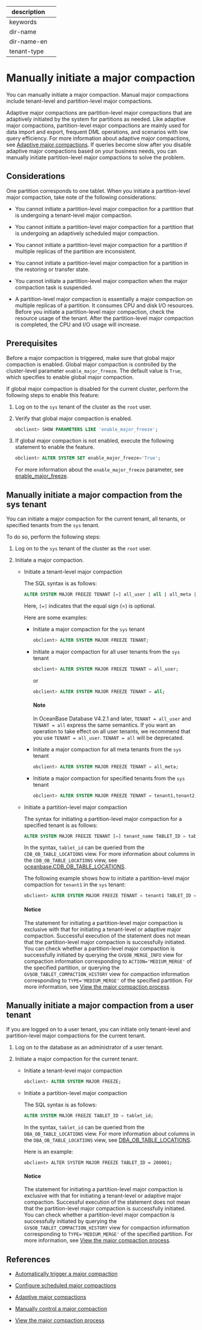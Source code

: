 |description||
|---|---|
|keywords||
|dir-name||
|dir-name-en||
|tenant-type||

# Manually initiate a major compaction

You can manually initiate a major compaction. Manual major compactions include tenant-level and partition-level major compactions.

Adaptive major compactions are partition-level major compactions that are adaptively initiated by the system for partitions as needed. Like adaptive major compactions, partition-level major compactions are mainly used for data import and export, frequent DML operations, and scenarios with low query efficiency. For more information about adaptive major compactions, see [Adaptive major compactions](320.adaptive-compavtion.md). If queries become slow after you disable adaptive major compactions based on your business needs, you can manually initiate partition-level major compactions to solve the problem.

## Considerations

One partition corresponds to one tablet. When you initiate a partition-level major compaction, take note of the following considerations:

* You cannot initiate a partition-level major compaction for a partition that is undergoing a tenant-level major compaction.

* You cannot initiate a partition-level major compaction for a partition that is undergoing an adaptively scheduled major compaction.

* You cannot initiate a partition-level major compaction for a partition if multiple replicas of the partition are inconsistent.

* You cannot initiate a partition-level major compaction for a partition in the restoring or transfer state.

* You cannot initiate a partition-level major compaction when the major compaction task is suspended.

* A partition-level major compaction is essentially a major compaction on multiple replicas of a partition. It consumes CPU and disk I/O resources. Before you initiate a partition-level major compaction, check the resource usage of the tenant. After the partition-level major compaction is completed, the CPU and I/O usage will increase.

## Prerequisites

Before a major compaction is triggered, make sure that global major compaction is enabled. Global major compaction is controlled by the cluster-level parameter `enable_major_freeze`. The default value is `True`, which specifies to enable global major compaction.

If global major compaction is disabled for the current cluster, perform the following steps to enable this feature:

1. Log on to the `sys` tenant of the cluster as the `root` user.

2. Verify that global major compaction is enabled.

   ```sql
   obclient> SHOW PARAMETERS LIKE 'enable_major_freeze';
   ```

3. If global major compaction is not enabled, execute the following statement to enable the feature.

   ```sql
   obclient> ALTER SYSTEM SET enable_major_freeze='True';
   ```

   For more information about the `enable_major_freeze` parameter, see [enable_major_freeze](../../../800.configuration-items-and-system-variables/100.system-configuration-items/300.cluster-level-configuration-items/7200.enable_major_freeze.md).

## Manually initiate a major compaction from the sys tenant

You can initiate a major compaction for the current tenant, all tenants, or specified tenants from the `sys` tenant.

To do so, perform the following steps:

1. Log on to the `sys` tenant of the cluster as the `root` user.

2. Initiate a major compaction.

   * Initiate a tenant-level major compaction

      The SQL syntax is as follows:

      ```sql
      ALTER SYSTEM MAJOR FREEZE TENANT [=] all_user | all | all_meta | tenant_name [, tenant_name ...];
      ```

      Here, `[=]` indicates that the equal sign (=) is optional.

      Here are some examples:

      * Initiate a major compaction for the `sys` tenant

         ```sql
         obclient> ALTER SYSTEM MAJOR FREEZE TENANT;
         ```

      * Initiate a major compaction for all user tenants from the `sys` tenant

         ```sql
         obclient> ALTER SYSTEM MAJOR FREEZE TENANT = all_user;
         ```

         or

         ```sql
         obclient> ALTER SYSTEM MAJOR FREEZE TENANT = all;
         ```

        <main id="notice" type='explain'>
        <h4>Note</h4>
        <p>In OceanBase Database V4.2.1 and later, <code>TENANT = all_user</code> and <code>TENANT = all</code> express the same semantics. If you want an operation to take effect on all user tenants, we recommend that you use <code>TENANT = all_user</code>. <code>TENANT = all</code> will be deprecated. </p>
        </main>

      * Initiate a major compaction for all meta tenants from the `sys` tenant

         ```sql
         obclient> ALTER SYSTEM MAJOR FREEZE TENANT = all_meta;
         ```

      * Initiate a major compaction for specified tenants from the `sys` tenant

         ```sql
         obclient> ALTER SYSTEM MAJOR FREEZE TENANT = tenant1,tenant2;
         ```

   * Initiate a partition-level major compaction

      The syntax for initiating a partition-level major compaction for a specified tenant is as follows:

      ```sql
      ALTER SYSTEM MAJOR FREEZE TENANT [=] tenant_name TABLET_ID = tablet_id;
      ```

      In the syntax, `tablet_id` can be queried from the `CDB_OB_TABLE_LOCATIONS` view. For more information about columns in the `CDB_OB_TABLE_LOCATIONS` view, see [oceanbase.CDB_OB_TABLE_LOCATIONS](../../../700.system-views/300.system-view-of-sys-tenant/200.dictionary-view-of-sys-tenant/17700.oceanbase-cdb_ob_table_locations-of-sys-tenant.md).

      The following example shows how to initiate a partition-level major compaction for `tenant1` in the `sys` tenant:

      ```sql
      obclient> ALTER SYSTEM MAJOR FREEZE TENANT = tenant1 TABLET_ID = 200001;
      ```

      <main id="notice" type='notice'>
      <h4>Notice</h4>
      <p>The statement for initiating a partition-level major compaction is exclusive with that for initiating a tenant-level or adaptive major compaction. Successful execution of the statement does not mean that the partition-level major compaction is successfully initiated. You can check whether a partition-level major compaction is successfully initiated by querying the <code>GV$OB_MERGE_INFO</code> view for compaction information corresponding to <code>ACTION='MEDIUM_MERGE'</code> of the specified partition, or querying the <code>GV$OB_TABLET_COMPACTION_HISTORY</code> view for compaction information corresponding to <code>TYPE='MEDIUM_MERGE'</code> of the specified partition. For more information, see <a href="500.view-merge-process.md">View the major compaction process</a>. </li></p>
      </main>

## Manually initiate a major compaction from a user tenant

If you are logged on to a user tenant, you can initiate only tenant-level and partition-level major compactions for the current tenant.

1. Log on to the database as an administrator of a user tenant.

2. Initiate a major compaction for the current tenant.

   * Initiate a tenant-level major compaction

      ```sql
      obclient> ALTER SYSTEM MAJOR FREEZE;
      ```

   * Initiate a partition-level major compaction

      The SQL syntax is as follows:

      ```sql
      ALTER SYSTEM MAJOR FREEZE TABLET_ID = tablet_id;
      ```

      In the syntax, `tablet_id` can be queried from the `DBA_OB_TABLE_LOCATIONS` view. For more information about columns in the `DBA_OB_TABLE_LOCATIONS` view, see [DBA_OB_TABLE_LOCATIONS](../../../700.system-views/400.system-view-of-mysql-mode/200.dictionary-view-of-mysql-mode/17800.oceanbase-dba_ob_table_locations-of-mysql-mode.md).

      Here is an example:

      ```shell
      obclient> ALTER SYSTEM MAJOR FREEZE TABLET_ID = 200001;
      ```

      <main id="notice" type='notice'>
      <h4>Notice</h4>
      <p>The statement for initiating a partition-level major compaction is exclusive with that for initiating a tenant-level or adaptive major compaction. Successful execution of the statement does not mean that the partition-level major compaction is successfully initiated. You can check whether a partition-level major compaction is successfully initiated by querying the <code>GV$OB_TABLET_COMPACTION_HISTORY</code> view for compaction information corresponding to <code>TYPE='MEDIUM_MERGE'</code> of the specified partition. For more information, see <a href="500.view-merge-process.md">View the major compaction process</a>. </li></p>
      </main>

## References

* [Automatically trigger a major compaction](../200.merge-management/200.automatic-merge-triggering.md)

* [Configure scheduled major compactions](../200.merge-management/300.scheduled-trigger-merge.md)

* [Adaptive major compactions](320.adaptive-compavtion.md)

* [Manually control a major compaction](../200.merge-management/500.manually-control-a-merge.md)

* [View the major compaction process](../200.merge-management/500.view-merge-process.md)